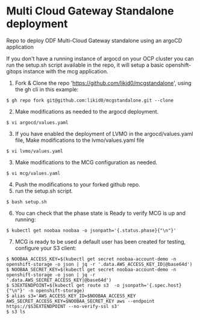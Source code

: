 # Multi Cloud Gateway Standalone deployment 
Repo to deploy ODF Multi-Cloud Gateway standalone using an argoCD application

If you don't have a running instance of argocd on your OCP cluster you can run
the setup.sh script available in the repo, it will setup a basic
openshift-gitops instance with the mcg application.

1. Fork & Clone the repo 'https://github.com/likid0/mcgstandalone', using the
   gh cli in this example:

```
$ gh repo fork git@github.com:likid0/mcgstandalone.git --clone
```

2. Make modifications as needed to the argocd deployment.
```
$ vi argocd/values.yaml
```
3. If you have enabled the deployment of LVMO in the argocd/values.yaml file, Make modifications to the lvmo/values.yaml file

```
$ vi lvmo/values.yaml
```
3. Make modifications to the MCG configuration as needed.
```
$ vi mcg/values.yaml
```
4. Push the modifications to your forked github repo.
5. run the setup.sh script.
```
$ bash setup.sh
```
6. You can check that the phase state is Ready to verify MCG is up and running:
```
$ kubectl get noobaa noobaa -o jsonpath='{.status.phase}{"\n"}'
```
7. MCG is ready to be used a default user has been created for testing,
   configure your S3 client:

```
$ NOOBAA_ACCESS_KEY=$(kubectl get secret noobaa-account-demo -n openshift-storage -o json | jq -r '.data.AWS_ACCESS_KEY_ID|@base64d')
$ NOOBAA_SECRET_KEY=$(kubectl get secret noobaa-account-demo -n openshift-storage -o json | jq -r '.data.AWS_SECRET_ACCESS_KEY|@base64d')
$ S3EXTENDPOINT=$(kubectl get route s3  -o jsonpath='{.spec.host}{"\n"}' -n openshift-storage)
$ alias s3='AWS_ACCESS_KEY_ID=$NOOBAA_ACCESS_KEY AWS_SECRET_ACCESS_KEY=$NOOBAA_SECRET_KEY aws --endpoint https://$S3EXTENDPOINT --no-verify-ssl s3'
$ s3 ls
```
